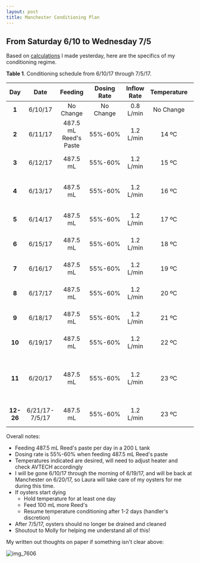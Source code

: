 ```yaml
---
layout: post
title: Manchester Conditioning Plan
---
```


## From Saturday 6/10 to Wednesday 7/5

Based on [calculations](https://yaaminiv.github.io/Manchester-Conditioning-Setup/) I made yesterday, here are the specifics of my conditioning regime.

**Table 1**. Conditioning schedule from 6/10/17 through 7/5/17.

|  **Day**  |    **Date**    |      **Feeding**      | **Dosing Rate** | **Inflow Rate** | **Temperature** |               **Additional Tasks**              |
|:---------:|:--------------:|:---------------------:|:---------------:|:---------------:|:---------------:|:-----------------------------------------------:|
|   **1**   |     6/10/17    |       No Change       |    No Change    |    0.8 L/min    |    No Change    |                       None                      |
|   **2**   |     6/11/17    | 487.5 mL Reed's Paste |     55%-60%     |    1.2 L/min    |      14 ºC      |             Vacuum, check mortality             |
|   **3**   |     6/12/17    |        487.5 mL       |     55%-60%     |    1.2 L/min    |      15 ºC      |             Vacuum, check mortality             |
|   **4**   |     6/13/17    |        487.5 mL       |     55%-60%     |    1.2 L/min    |      16 ºC      |         Drain and clean, check mortality        |
|   **5**   |     6/14/17    |        487.5 mL       |     55%-60%     |    1.2 L/min    |      17 ºC      |             Vacuum, check mortality             |
|   **6**   |     6/15/17    |        487.5 mL       |     55%-60%     |    1.2 L/min    |      18 ºC      |             Vacuum, check mortality             |
|   **7**   |     6/16/17    |        487.5 mL       |     55%-60%     |    1.2 L/min    |      19 ºC      |             Vacuum, check mortality             |
|   **8**   |     6/17/17    |        487.5 mL       |     55%-60%     |    1.2 L/min    |      20 ºC      |             Vacuum, check mortality             |
|   **9**   |     6/18/17    |        487.5 mL       |     55%-60%     |    1.2 L/min    |      21 ºC      |             Vacuum, check mortality             |
|   **10**  |     6/19/17    |        487.5 mL       |     55%-60%     |    1.2 L/min    |      22 ºC      |             Vacuum, check mortality             |
|   **11**  |     6/20/17    |        487.5 mL       |     55%-60%     |    1.2 L/min    |      23 ºC      | Drain and clean, check mortality, open 1 oyster |
| **12-26** | 6/21/17-7/5/17 |        487.5 mL       |     55%-60%     |    1.2 L/min    |      23 ºC      |             Vacuum, check mortality             |

Overall notes:

- Feeding 487.5 mL Reed's paste per day in a 200 L tank
- Dosing rate is 55%-60% when feeding 487.5 mL Reed's paste
- Temperatures indicated are desired, will need to adjust heater and check AVTECH accordingly
- I will be gone 6/10/17 through the morning of 6/19/17, and will be back at Manchester on 6/20/17, so Laura will take care of my oysters for me during this time.
- If oysters start dying
  - Hold temperature for at least one day
  - Feed 100 mL more Reed's
  - Resume temperature conditioning after 1-2 days (handler's discretion)
- After 7/5/17, oysters should no longer be drained and cleaned
- Shoutout to Molly for helping me understand all of this!

My written out thoughts on paper if something isn't clear above:

![img_7606](https://user-images.githubusercontent.com/22335838/27000355-98d4fc1e-4d64-11e7-8ea7-ffe15354f2ad.JPG)

